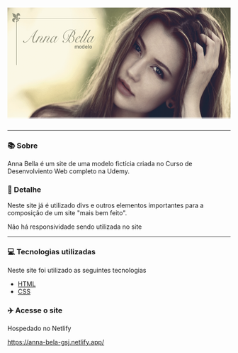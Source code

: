 <h1 align="center"><img height="250px" src="./Img/capa.png"></h1>
<hr>

### 📚 Sobre

Anna Bella é um site de uma modelo fictícia criada no Curso de Desenvolviento Web completo na Udemy.

### 🎨 Detalhe

Neste site já é utilizado divs e outros elementos importantes para a composição de um site "mais bem feito".

Não há responsividade sendo utilizada no site

<hr>

### 💻 Tecnologias utilizadas

Neste site foi utilizado as seguintes tecnologias

- [HTML](https://www.w3schools.com/html/)
- [CSS](https://www.w3schools.com/css/)


### :airplane: Acesse o site

Hospedado no Netlify

https://anna-bela-gsj.netlify.app/
